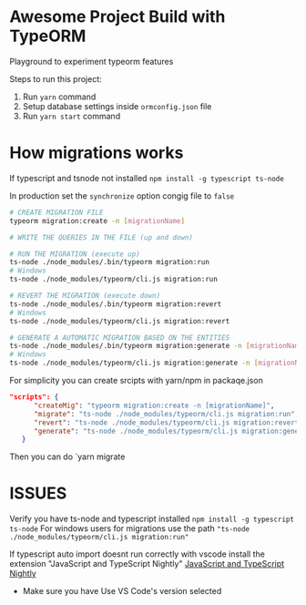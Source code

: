 # Awesome Project Build with TypeORM

Playground to experiment typeorm features

Steps to run this project:

1. Run `yarn` command
2. Setup database settings inside `ormconfig.json` file
3. Run `yarn start` command

# How migrations works

If typescript and tsnode not installed
`npm install -g typescript ts-node`

In production set the `synchronize` option congig file to `false`

```bash
# CREATE MIGRATION FILE
typeorm migration:create -n [migrationName]

# WRITE THE QUERIES IN THE FILE (up and down)

# RUN THE MIGRATION (execute up)
ts-node ./node_modules/.bin/typeorm migration:run
# Windows
ts-node ./node_modules/typeorm/cli.js migration:run

# REVERT THE MIGRATION (execute down)
ts-node ./node_modules/.bin/typeorm migration:revert
# Windows
ts-node ./node_modules/typeorm/cli.js migration:revert

# GENERATE A AUTOMATIC MIGRATION BASED ON THE ENTITIES
ts-node ./node_modules/.bin/typeorm migration:generate -n [migrationName]
# Windows
ts-node ./node_modules/typeorm/cli.js migration:generate -n [migrationName]
```

For simplicity you can create srcipts with yarn/npm in packaqe.json

```json
"scripts": {
      "createMig": "typeorm migration:create -n [migrationName]",
      "migrate": "ts-node ./node_modules/typeorm/cli.js migration:run",
      "revert": "ts-node ./node_modules/typeorm/cli.js migration:revert",
      "generate": "ts-node ./node_modules/typeorm/cli.js migration:generate -n"
   }
```

Then you can do `yarn migrate

# ISSUES

Verify you have ts-node and typescript installed `npm install -g typescript ts-node`
For windows users for migrations use the path `"ts-node ./node_modules/typeorm/cli.js migration:run"`

If typescript auto import doesnt run correctly with vscode install the extension "JavaScript and TypeScript Nightly" [JavaScript and TypeScript Nightly](https://marketplace.visualstudio.com/items?itemName=ms-vscode.vscode-typescript-next)

- Make sure you have Use VS Code's version selected
